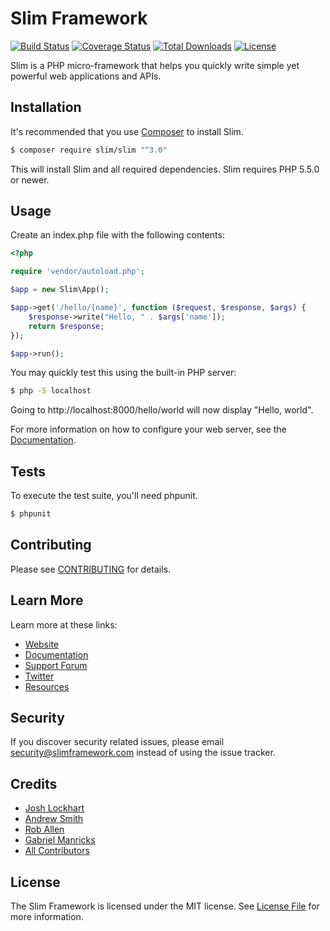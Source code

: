 # Slim Framework

[![Build Status](https://travis-ci.org/slimphp/Slim.svg?branch=develop)](https://travis-ci.org/slimphp/Slim)
[![Coverage Status](https://coveralls.io/repos/slimphp/Slim/badge.svg?branch=develop)](https://coveralls.io/r/slimphp/Slim?branch=develop)
[![Total Downloads](https://poser.pugx.org/slim/slim/downloads)](https://packagist.org/packages/slim/slim)
[![License](https://poser.pugx.org/slim/slim/license)](https://packagist.org/packages/slim/slim)

Slim is a PHP micro-framework that helps you quickly write simple yet powerful web applications and APIs.

## Installation

It's recommended that you use [Composer](https://getcomposer.org/) to install Slim.

```bash
$ composer require slim/slim "^3.0"
```

This will install Slim and all required dependencies. Slim requires PHP 5.5.0 or newer.

## Usage

Create an index.php file with the following contents:

```php
<?php

require 'vendor/autoload.php';

$app = new Slim\App();

$app->get('/hello/{name}', function ($request, $response, $args) {
    $response->write("Hello, " . $args['name']);
    return $response;
});

$app->run();
```

You may quickly test this using the built-in PHP server:
```bash
$ php -S localhost
```

Going to http://localhost:8000/hello/world will now display "Hello, world".

For more information on how to configure your web server, see the [Documentation](http://www.slimframework.com/docs/start/web-servers.html).

## Tests

To execute the test suite, you'll need phpunit.

```bash
$ phpunit
```

## Contributing

Please see [CONTRIBUTING](CONTRIBUTING.md) for details.

## Learn More

Learn more at these links:

- [Website](http://www.slimframework.com)
- [Documentation](http://www.slimframework.com/docs/start/installation.html)
- [Support Forum](http://help.slimframework.com)
- [Twitter](https://twitter.com/slimphp)
- [Resources](https://github.com/xssc/awesome-slim)

## Security

If you discover security related issues, please email security@slimframework.com instead of using the issue tracker.

## Credits

- [Josh Lockhart](https://github.com/codeguy)
- [Andrew Smith](https://github.com/silentworks)
- [Rob Allen](https://github.com/akrabat)
- [Gabriel Manricks](https://github.com/gmanricks)
- [All Contributors](../../contributors)

## License

The Slim Framework is licensed under the MIT license. See [License File](LICENSE.md) for more information.
